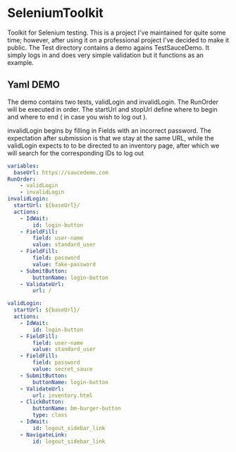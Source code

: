# SeleniumToolkit

Toolkit for Selenium testing. This is a project I've maintained for quite some time; however, after using it on a professional project
I've decided to make it public. The Test directory contains a demo agains TestSauceDemo. It simply logs in and does very simple validation
but it functions as an example.

## Yaml DEMO

The demo contains two tests, validLogin and invalidLogin. The RunOrder will be executed in order. The startUrl and stopUrl
define where to begin and where to end ( in case you wish to log out ).

invalidLogin begins by filling in Fields with an incorrect password. The expectation after submission is that
we stay at the same URL, while the validLogin expects to to be directed to an inventory page, after which we will
search for the corresponding IDs to log out

```yaml
variables:
  baseUrl: https://saucedemo.com
RunOrder:
    - validLogin
    - invalidLogin
invalidLogin:
  startUrl: ${baseUrl}/
  actions:
    - IdWait:
        id: login-button
    - FieldFill:
        field: user-name
        value: standard_user
    - FieldFill:
        field: password
        value: fake-password
    - SubmitButton:
        buttonName: login-button
    - ValidateUrl:
        url: /

validLogin:
  startUrl: ${baseUrl}/
  actions:
    - IdWait:
        id: login-button
    - FieldFill:
        field: user-name
        value: standard_user
    - FieldFill:
        field: password
        value: secret_sauce
    - SubmitButton:
        buttonName: login-button
    - ValidateUrl:
        url: inventory.html
    - ClickButton:
        buttonName: bm-burger-button
        type: class
    - IdWait:
        id: logout_sidebar_link
    - NavigateLink:
        id: logout_sidebar_link

```
